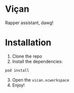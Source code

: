 # Viçan

Rapper assistant, dawg!

# Installation

1. Clone the repo
2. Install the dependencies:
```bash
pod install
```
3. Open the `vican.xcworkspace`
4. Enjoy!
